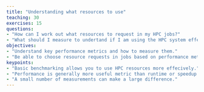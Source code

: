 ```yaml
---
title: "Understanding what resources to use"
teaching: 30
exercises: 15
questions:
- "How can I work out what resources to request in my HPC jobs?"
- "What should I measure to undertand if I am using the HPC system effectively?"
objectives:
- "Understand key performance metrics and how to measure them."
- "Be able to choose resource requests in jobs based on performance metrics."
keypoints:
- "Basic benchmarking allows you to use HPC resources more effecively."
- "Performance is generally more useful metric than runtime or speedup."
- "A small number of measurements can make a large difference."
---
```



